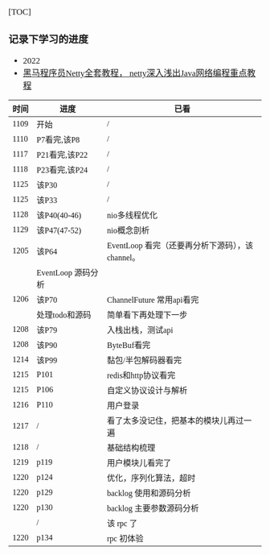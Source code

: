 <span  style="font-family: Simsun,serif; font-size: 17px; ">

[TOC]

### 记录下学习的进度

- 2022
- [黑马程序员Netty全套教程， netty深入浅出Java网络编程重点教程](https://www.bilibili.com/video/BV1py4y1E7oA)

| 时间 | 进度 | 已看 |
|---|---|---|
| 1109 | 开始   | / |
| 1110 | P7看完,该P8   | / |
| 1117 | P21看完,该P22   | / |
| 1118 | P23看完,该P24   | / |
| 1125 | 该P30   | / |
| 1125 | 该P33   | / |
| 1128 | 该P40(40-46) | nio多线程优化 |
| 1129 | 该P47(47-52) | nio概念剖析 |
| 1205 | 该P64 | EventLoop 看完（还要再分析下源码），该channel。 |
|   | EventLoop 源码分析 |  |
| 1206 | 该P70 | ChannelFuture 常用api看完 |
| | 处理todo和源码 | 简单看下再处理下一步 |
| 1208 | 该P79 | 入栈出栈，测试api |
| 1208 | 该P90 | ByteBuf看完 |
| 1214 | 该P99 | 黏包/半包解码器看完 |
| 1215 | P101 | redis和http协议看完 |
| 1215 | P106 | 自定义协议设计与解析 |
| 1216 | P110 | 用户登录 |
| 1217 | / | 看了太多没记住，把基本的模块儿再过一遍 |
| 1218 | / | 基础结构梳理 |
| 1219 | p119 | 用户模块儿看完了 |
| 1220 | p124 | 优化，序列化算法，超时 |
| 1220 | p129 | backlog 使用和源码分析 |
| 1220 | p130 | backlog 主要参数源码分析 |
|  | / | 该 rpc 了 |
| 1220 | p134 | rpc 初体验 |

</span>